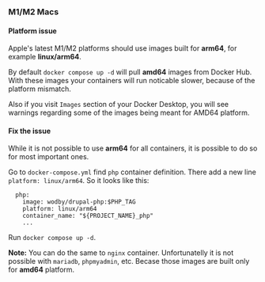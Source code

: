 ### M1/M2 Macs
#### Platform issue
Apple's latest M1/M2 platforms should use images built for **arm64**, for example **linux/arm64**.

By default `docker compose up -d` will pull **amd64** images from Docker Hub. With these images your containers will run noticable slower, because of the platform mismatch.

Also if you visit `Images` section of your Docker Desktop, you will see warnings regarding some of the images being meant for AMD64 platform.

#### Fix the issue
While it is not possible to use **arm64** for all containers, it is possible to do so for most important ones.

Go to `docker-compose.yml` find `php` container definition. There add a new line `platform: linux/arm64`. So it looks like this:
```
  php:
    image: wodby/drupal-php:$PHP_TAG
    platform: linux/arm64
    container_name: "${PROJECT_NAME}_php"
    ...
```

Run `docker compose up -d`.

**Note:** You can do the same to `nginx` container. Unfortunatelly it is not possible with `mariadb`, `phpmyadmin`, etc. Becase those images are built only for **amd64** platform.

